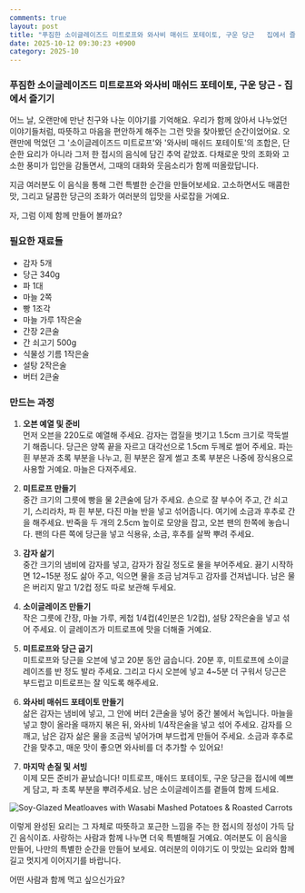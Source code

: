 ```yaml
---
comments: true
layout: post
title: "푸짐한 소이글레이즈드 미트로프와 와사비 매쉬드 포테이토, 구운 당근   집에서 즐기기"
date: 2025-10-12 09:30:23 +0900
category: 2025-10
---
```


### 푸짐한 소이글레이즈드 미트로프와 와사비 매쉬드 포테이토, 구운 당근 - 집에서 즐기기

어느 날, 오랜만에 만난 친구와 나눈 이야기를 기억해요. 우리가 함께 앉아서 나누었던 이야기들처럼, 따뜻하고 마음을 편안하게 해주는 그런 맛을 찾아봤던 순간이었어요. 오랜만에 먹었던 그 '소이글레이즈드 미트로프'와 '와사비 매쉬드 포테이토'의 조합은, 단순한 요리가 아니라 그저 한 접시의 음식에 담긴 추억 같았죠. 다채로운 맛의 조화와 고소한 풍미가 입안을 감돌면서, 그때의 대화와 웃음소리가 함께 떠올랐답니다. 

지금 여러분도 이 음식을 통해 그런 특별한 순간을 만들어보세요. 고소하면서도 매콤한 맛, 그리고 달콤한 당근의 조화가 여러분의 입맛을 사로잡을 거예요.

자, 그럼 이제 함께 만들어 볼까요?

### 필요한 재료들

- 감자 5개
- 당근 340g
- 파 1대
- 마늘 2쪽
- 빵 1조각
- 마늘 가루 1작은술
- 간장 2큰술
- 간 쇠고기 500g
- 식물성 기름 1작은술
- 설탕 2작은술
- 버터 2큰술

### 만드는 과정

1. **오븐 예열 및 준비**  
   먼저 오븐을 220도로 예열해 주세요. 감자는 껍질을 벗기고 1.5cm 크기로 깍둑썰기 해줍니다. 당근은 양쪽 끝을 자르고 대각선으로 1.5cm 두께로 썰어 주세요. 파는 흰 부분과 초록 부분을 나누고, 흰 부분은 잘게 썰고 초록 부분은 나중에 장식용으로 사용할 거예요. 마늘은 다져주세요.

2. **미트로프 만들기**  
   중간 크기의 그릇에 빵을 물 2큰술에 담가 주세요. 손으로 잘 부수어 주고, 간 쇠고기, 스리라차, 파 흰 부분, 다진 마늘 반을 넣고 섞어줍니다. 여기에 소금과 후추로 간을 해주세요. 반죽을 두 개의 2.5cm 높이로 모양을 잡고, 오븐 팬의 한쪽에 놓습니다. 팬의 다른 쪽에 당근을 넣고 식용유, 소금, 후추를 살짝 뿌려 주세요.

3. **감자 삶기**  
   중간 크기의 냄비에 감자를 넣고, 감자가 잠길 정도로 물을 부어주세요. 끓기 시작하면 12~15분 정도 삶아 주고, 익으면 물을 조금 남겨두고 감자를 건져냅니다. 남은 물은 버리지 말고 1/2컵 정도 따로 보관해 두세요. 

4. **소이글레이즈 만들기**  
   작은 그릇에 간장, 마늘 가루, 케첩 1/4컵(4인분은 1/2컵), 설탕 2작은술을 넣고 섞어 주세요. 이 글레이즈가 미트로프에 맛을 더해줄 거예요.

5. **미트로프와 당근 굽기**  
   미트로프와 당근을 오븐에 넣고 20분 동안 굽습니다. 20분 후, 미트로프에 소이글레이즈를 반 정도 발라 주세요. 그리고 다시 오븐에 넣고 4~5분 더 구워서 당근은 부드럽고 미트로프는 잘 익도록 해주세요.

6. **와사비 매쉬드 포테이토 만들기**  
   삶은 감자는 냄비에 넣고, 그 안에 버터 2큰술을 넣어 중간 불에서 녹입니다. 마늘을 넣고 향이 올라올 때까지 볶은 뒤, 와사비 1/4작은술을 넣고 섞어 주세요. 감자를 으깨고, 남은 감자 삶은 물을 조금씩 넣어가며 부드럽게 만들어 주세요. 소금과 후추로 간을 맞추고, 매운 맛이 좋으면 와사비를 더 추가할 수 있어요!

7. **마지막 손질 및 서빙**  
   이제 모든 준비가 끝났습니다! 미트로프, 매쉬드 포테이토, 구운 당근을 접시에 예쁘게 담고, 파 초록 부분을 뿌려주세요. 남은 소이글레이즈를 곁들여 함께 드세요.

![Soy-Glazed Meatloaves with Wasabi Mashed Potatoes & Roasted Carrots](https://www.themealdb.com/images/media/meals/o2wb6p1581005243.jpg)

이렇게 완성된 요리는 그 자체로 따뜻하고 포근한 느낌을 주는 한 접시의 정성이 가득 담긴 음식이죠. 사랑하는 사람과 함께 나누면 더욱 특별해질 거예요. 여러분도 이 음식을 만들어, 나만의 특별한 순간을 만들어 보세요. 여러분의 이야기도 이 맛있는 요리와 함께 길고 멋지게 이어지기를 바랍니다. 

어떤 사람과 함께 먹고 싶으신가요?